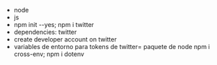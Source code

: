 * node
* js
* npm init --yes; npm i twitter
* dependencies: twitter
* create developer account on twitter
* variables de entorno para tokens de twitter= paquete de node npm i cross-env; npm i dotenv
